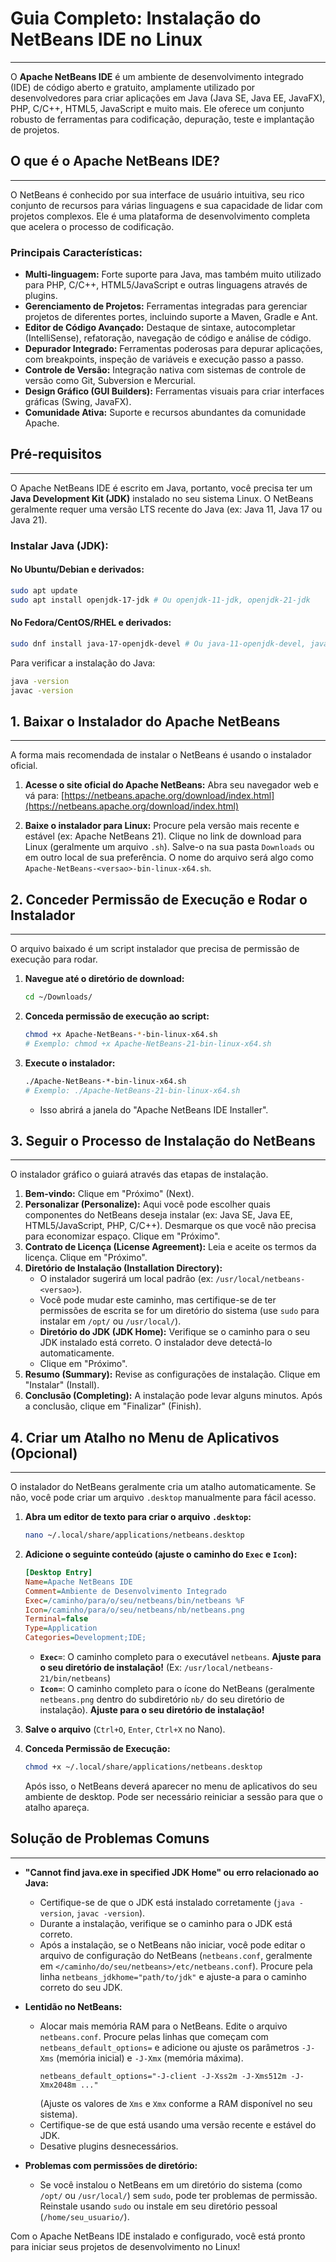 # Guia Completo: Instalação do NetBeans IDE no Linux
---

O **Apache NetBeans IDE** é um ambiente de desenvolvimento integrado (IDE) de código aberto e gratuito, amplamente utilizado por desenvolvedores para criar aplicações em Java (Java SE, Java EE, JavaFX), PHP, C/C++, HTML5, JavaScript e muito mais. Ele oferece um conjunto robusto de ferramentas para codificação, depuração, teste e implantação de projetos.

## O que é o Apache NetBeans IDE?
---

O NetBeans é conhecido por sua interface de usuário intuitiva, seu rico conjunto de recursos para várias linguagens e sua capacidade de lidar com projetos complexos. Ele é uma plataforma de desenvolvimento completa que acelera o processo de codificação.

### Principais Características:

* **Multi-linguagem:** Forte suporte para Java, mas também muito utilizado para PHP, C/C++, HTML5/JavaScript e outras linguagens através de plugins.
* **Gerenciamento de Projetos:** Ferramentas integradas para gerenciar projetos de diferentes portes, incluindo suporte a Maven, Gradle e Ant.
* **Editor de Código Avançado:** Destaque de sintaxe, autocompletar (IntelliSense), refatoração, navegação de código e análise de código.
* **Depurador Integrado:** Ferramentas poderosas para depurar aplicações, com breakpoints, inspeção de variáveis e execução passo a passo.
* **Controle de Versão:** Integração nativa com sistemas de controle de versão como Git, Subversion e Mercurial.
* **Design Gráfico (GUI Builders):** Ferramentas visuais para criar interfaces gráficas (Swing, JavaFX).
* **Comunidade Ativa:** Suporte e recursos abundantes da comunidade Apache.

## Pré-requisitos
---

O Apache NetBeans IDE é escrito em Java, portanto, você precisa ter um **Java Development Kit (JDK)** instalado no seu sistema Linux. O NetBeans geralmente requer uma versão LTS recente do Java (ex: Java 11, Java 17 ou Java 21).

### Instalar Java (JDK):

#### No Ubuntu/Debian e derivados:

```bash
sudo apt update
sudo apt install openjdk-17-jdk # Ou openjdk-11-jdk, openjdk-21-jdk
```

#### No Fedora/CentOS/RHEL e derivados:

```bash
sudo dnf install java-17-openjdk-devel # Ou java-11-openjdk-devel, java-21-openjdk-devel
```

Para verificar a instalação do Java:

```bash
java -version
javac -version
```

## 1. Baixar o Instalador do Apache NetBeans
---

A forma mais recomendada de instalar o NetBeans é usando o instalador oficial.

1.  **Acesse o site oficial do Apache NetBeans:**
    Abra seu navegador web e vá para: [https://netbeans.apache.org/download/index.html](https://netbeans.apache.org/download/index.html)

2.  **Baixe o instalador para Linux:**
    Procure pela versão mais recente e estável (ex: Apache NetBeans 21). Clique no link de download para Linux (geralmente um arquivo `.sh`). Salve-o na sua pasta `Downloads` ou em outro local de sua preferência. O nome do arquivo será algo como `Apache-NetBeans-<versao>-bin-linux-x64.sh`.

## 2. Conceder Permissão de Execução e Rodar o Instalador
---

O arquivo baixado é um script instalador que precisa de permissão de execução para rodar.

1.  **Navegue até o diretório de download:**
    ```bash
    cd ~/Downloads/
    ```

2.  **Conceda permissão de execução ao script:**
    ```bash
    chmod +x Apache-NetBeans-*-bin-linux-x64.sh
    # Exemplo: chmod +x Apache-NetBeans-21-bin-linux-x64.sh
    ```

3.  **Execute o instalador:**
    ```bash
    ./Apache-NetBeans-*-bin-linux-x64.sh
    # Exemplo: ./Apache-NetBeans-21-bin-linux-x64.sh
    ```
    * Isso abrirá a janela do "Apache NetBeans IDE Installer".

## 3. Seguir o Processo de Instalação do NetBeans
---

O instalador gráfico o guiará através das etapas de instalação.

1.  **Bem-vindo:** Clique em "Próximo" (Next).
2.  **Personalizar (Personalize):** Aqui você pode escolher quais componentes do NetBeans deseja instalar (ex: Java SE, Java EE, HTML5/JavaScript, PHP, C/C++). Desmarque os que você não precisa para economizar espaço. Clique em "Próximo".
3.  **Contrato de Licença (License Agreement):** Leia e aceite os termos da licença. Clique em "Próximo".
4.  **Diretório de Instalação (Installation Directory):**
    * O instalador sugerirá um local padrão (ex: `/usr/local/netbeans-<versao>`).
    * Você pode mudar este caminho, mas certifique-se de ter permissões de escrita se for um diretório do sistema (use `sudo` para instalar em `/opt/` ou `/usr/local/`).
    * **Diretório do JDK (JDK Home):** Verifique se o caminho para o seu JDK instalado está correto. O instalador deve detectá-lo automaticamente.
    * Clique em "Próximo".
5.  **Resumo (Summary):** Revise as configurações de instalação. Clique em "Instalar" (Install).
6.  **Conclusão (Completing):** A instalação pode levar alguns minutos. Após a conclusão, clique em "Finalizar" (Finish).

## 4. Criar um Atalho no Menu de Aplicativos (Opcional)
---

O instalador do NetBeans geralmente cria um atalho automaticamente. Se não, você pode criar um arquivo `.desktop` manualmente para fácil acesso.

1.  **Abra um editor de texto para criar o arquivo `.desktop`:**
    ```bash
    nano ~/.local/share/applications/netbeans.desktop
    ```

2.  **Adicione o seguinte conteúdo (ajuste o caminho do `Exec` e `Icon`):**

    ```ini
    [Desktop Entry]
    Name=Apache NetBeans IDE
    Comment=Ambiente de Desenvolvimento Integrado
    Exec=/caminho/para/o/seu/netbeans/bin/netbeans %F
    Icon=/caminho/para/o/seu/netbeans/nb/netbeans.png
    Terminal=false
    Type=Application
    Categories=Development;IDE;
    ```
    * **`Exec=`**: O caminho completo para o executável `netbeans`. **Ajuste para o seu diretório de instalação!** (Ex: `/usr/local/netbeans-21/bin/netbeans`)
    * **`Icon=`**: O caminho completo para o ícone do NetBeans (geralmente `netbeans.png` dentro do subdiretório `nb/` do seu diretório de instalação). **Ajuste para o seu diretório de instalação!**

3.  **Salve o arquivo** (`Ctrl+O`, `Enter`, `Ctrl+X` no Nano).

4.  **Conceda Permissão de Execução:**
    ```bash
    chmod +x ~/.local/share/applications/netbeans.desktop
    ```
    Após isso, o NetBeans deverá aparecer no menu de aplicativos do seu ambiente de desktop. Pode ser necessário reiniciar a sessão para que o atalho apareça.

## Solução de Problemas Comuns
---

* **"Cannot find java.exe in specified JDK Home" ou erro relacionado ao Java:**
    * Certifique-se de que o JDK está instalado corretamente (`java -version`, `javac -version`).
    * Durante a instalação, verifique se o caminho para o JDK está correto.
    * Após a instalação, se o NetBeans não iniciar, você pode editar o arquivo de configuração do NetBeans (`netbeans.conf`, geralmente em `</caminho/do/seu/netbeans>/etc/netbeans.conf`). Procure pela linha `netbeans_jdkhome="path/to/jdk"` e ajuste-a para o caminho correto do seu JDK.

* **Lentidão no NetBeans:**
    * Alocar mais memória RAM para o NetBeans. Edite o arquivo `netbeans.conf`. Procure pelas linhas que começam com `netbeans_default_options=` e adicione ou ajuste os parâmetros `-J-Xms` (memória inicial) e `-J-Xmx` (memória máxima).
        ```
        netbeans_default_options="-J-client -J-Xss2m -J-Xms512m -J-Xmx2048m ..."
        ```
        (Ajuste os valores de `Xms` e `Xmx` conforme a RAM disponível no seu sistema).
    * Certifique-se de que está usando uma versão recente e estável do JDK.
    * Desative plugins desnecessários.

* **Problemas com permissões de diretório:**
    * Se você instalou o NetBeans em um diretório do sistema (como `/opt/` ou `/usr/local/`) sem `sudo`, pode ter problemas de permissão. Reinstale usando `sudo` ou instale em seu diretório pessoal (`/home/seu_usuario/`).

Com o Apache NetBeans IDE instalado e configurado, você está pronto para iniciar seus projetos de desenvolvimento no Linux!
